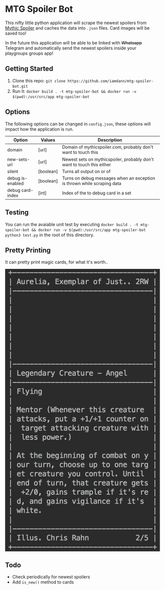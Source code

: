 # MTG Spoiler Bot
This nifty little python application will scrape the newest spoilers from [Mythic Spoiler](http://mythicspoiler.com/) 
and caches the data into `.json` files. Card images will be saved too!

In the future this application will be able to be linked with ~~Whatsapp~~ Telegram and automatically send the newest spoilers inside your playgroups groups app!

## Getting Started
1. Clone this repo: `git clone https://github.com/iamdann/mtg-spoiler-bot.git`<br/>
2. Run it: `docker build . -t mtg-spoiler-bot && docker run -v $(pwd):/usr/src/app mtg-spoiler-bot`


## Options
The following options can be changed in `config.json`, these options will impact how the application is run.

| Option           | Values    | Description                                                             |
|------------------|-----------|-------------------------------------------------------------------------|
| domain           | [url]     | Domain of mythicspoiler.com, probably don't want to touch this            |
| new-sets-url     | [url]     | Newest sets on mythicspoiler, probably don't want to touch this either    |
| silent           | [boolean] | Turns all output on or of                                               |
| debug is-enabled | [boolean] | Turns on debug messages when an exception is thrown while scraping data |
| debug card-index | [int]     | Index of the to debug card in a set                                     |

## Testing
You can run the avaiable unit test by executing `docker build . -t mtg-spoiler-bot && docker run -v $(pwd):/usr/src/app mtg-spoiler-bot python3 test.py` in the root of this directory.

## Pretty Printing
It can pretty print magic cards, for what it's worth..

![pretty print example](pretty-print-example.jpeg)

## Todo
- Check periodically for newest spoilers
- Add `is_new()` method to cards 
